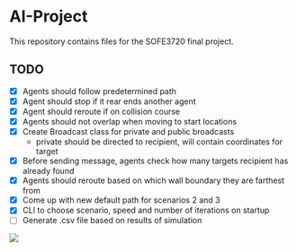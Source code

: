 # AI-Project
This repository contains files for the SOFE3720 final project.

## TODO
- [X] Agents should follow predetermined path
- [X] Agent should stop if it rear ends another agent
- [X] Agent should reroute if on collision course
- [X] Agents should not overlap when moving to start locations
- [X] Create Broadcast class for private and public broadcasts
  - private should be directed to recipient, will contain coordinates for target
- [X] Before sending message, agents check how many targets recipient has already found
- [X] Agents should reroute based on which wall boundary they are farthest from
- [X] Come up with new default path for scenarios 2 and 3
- [X] CLI to choose scenario, speed and number of iterations on startup
- [ ] Generate .csv file based on results of simulation

![](https://i.imgur.com/xChvBe7.gif)
